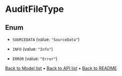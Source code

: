 

# AuditFileType

## Enum


* `SOURCEDATA` (value: `"SourceData"`)

* `INFO` (value: `"Info"`)

* `ERROR` (value: `"Error"`)



[Back to Model list](../README.md#documentation-for-models) &#8226; [Back to API list](../README.md#documentation-for-api-endpoints) &#8226; [Back to README](../README.md)


